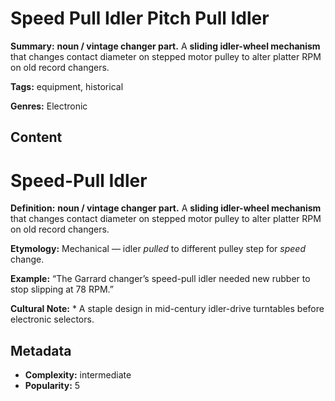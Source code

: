 # Speed Pull Idler Pitch Pull Idler

**Summary:** **noun / vintage changer part.** A **sliding idler-wheel mechanism** that changes contact diameter on stepped motor pulley to alter platter RPM on old record changers.

**Tags:** equipment, historical

**Genres:** Electronic

## Content

# Speed-Pull Idler

**Definition:** **noun / vintage changer part.** A **sliding idler-wheel mechanism** that changes contact diameter on stepped motor pulley to alter platter RPM on old record changers.

**Etymology:** Mechanical — idler *pulled* to different pulley step for *speed* change.

**Example:** “The Garrard changer’s speed-pull idler needed new rubber to stop slipping at 78 RPM.”

**Cultural Note:** * A staple design in mid-century idler-drive turntables before electronic selectors.

## Metadata

- **Complexity:** intermediate
- **Popularity:** 5
